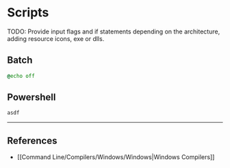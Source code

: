 # Scripts

TODO: Provide input flags and if statements depending on the architecture, adding resource icons, exe or dlls.

## Batch

```bat
@echo off
```

## Powershell

```powershell
asdf
```

---
## References

- [[Command Line/Compilers/Windows/Windows|Windows Compilers]]